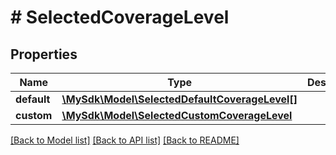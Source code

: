 # # SelectedCoverageLevel

## Properties

Name | Type | Description | Notes
------------ | ------------- | ------------- | -------------
**default** | [**\MySdk\Model\SelectedDefaultCoverageLevel[]**](SelectedDefaultCoverageLevel.md) |  | [optional]
**custom** | [**\MySdk\Model\SelectedCustomCoverageLevel**](SelectedCustomCoverageLevel.md) |  | [optional]

[[Back to Model list]](../../README.md#models) [[Back to API list]](../../README.md#endpoints) [[Back to README]](../../README.md)
